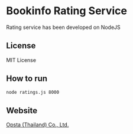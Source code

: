 # Bookinfo Rating Service

Rating service has been developed on NodeJS

## License

MIT License

## How to run

```bash
node ratings.js 8000
```

## Website 

[Opsta (Thailand) Co., Ltd.](https://www.opsta.co.th)
